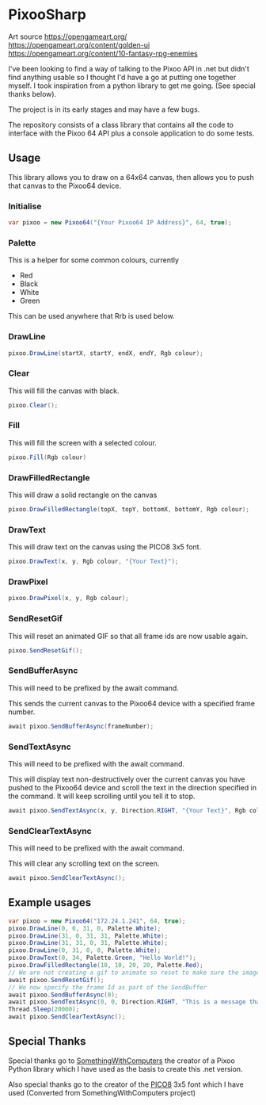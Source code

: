 # PixooSharp

Art source
https://opengameart.org/
https://opengameart.org/content/golden-ui
https://opengameart.org/content/10-fantasy-rpg-enemies

I've been looking to find a way of talking to the Pixoo API in .net but didn't find anything usable so I thought I'd have a go at putting one together myself. I took inspiration from a python library to get me going. (See special thanks below).

The project is in its early stages and may have a few bugs.

The repository consists of a class library that contains all the code to interface with the Pixoo 64 API plus a console application to do some tests.

## Usage
This library allows you to draw on a 64x64 canvas, then allows you to push that canvas to the Pixoo64 device.

### Initialise 
```c#
var pixoo = new Pixoo64("{Your Pixoo64 IP Address}", 64, true);
```

### Palette
This is a helper for some common colours, currently
* Red
* Black
* White
* Green

This can be used anywhere that Rrb is used below.

### DrawLine
```c#
pixoo.DrawLine(startX, startY, endX, endY, Rgb colour);
```

### Clear
This will fill the canvas with black.
```c#
pixoo.Clear();
```

### Fill
This will fill the screen with a selected colour.
```c#
pixoo.Fill(Rgb colour)
```

### DrawFilledRectangle
This will draw a solid rectangle on the canvas
```c#
pixoo.DrawFilledRectangle(topX, topY, bottomX, bottomY, Rgb colour);
```

### DrawText
This will draw text on the canvas using the PICO8 3x5 font.
```c#
pixoo.DrawText(x, y, Rgb colour, "{Your Text}");
```

### DrawPixel
```c#
pixoo.DrawPixel(x, y, Rgb colour);
```

### SendResetGif
This will reset an animated GIF so that all frame ids are now usable again.
```c#
pixoo.SendResetGif();
```

### SendBufferAsync
This will need to be prefixed by the await command.

This sends the current canvas to the Pixoo64 device with a specified frame number.
```c#
await pixoo.SendBufferAsync(frameNumber);
```

### SendTextAsync
This will need to be prefixed with the await command.

This will display text non-destructively over the current canvas you have pushed to the Pixoo64 device and scroll the text in the direction specified in the command. It will keep scrolling until you tell it to stop.

```c#
await pixoo.SendTextAsync(x, y, Direction.RIGHT, "{Your Text}", Rgb colour);
```

### SendClearTextAsync
This will need to be prefixed with the await command.

This will clear any scrolling text on the screen.
```c#
await pixoo.SendClearTextAsync();
```

## Example usages
```c#
var pixoo = new Pixoo64("172.24.1.241", 64, true);
pixoo.DrawLine(0, 0, 31, 0, Palette.White);
pixoo.DrawLine(31, 0, 31, 31, Palette.White);
pixoo.DrawLine(31, 31, 0, 31, Palette.White);
pixoo.DrawLine(0, 31, 0, 0, Palette.White);
pixoo.DrawText(0, 34, Palette.Green, "Hello World!");
pixoo.DrawFilledRectangle(10, 10, 20, 20, Palette.Red);
// We are not creating a gif to animate so reset to make sure the image Id will work
await pixoo.SendResetGif();
// We now specify the frame Id as part of the SendBuffer
await pixoo.SendBufferAsync(0);
await pixoo.SendTextAsync(0, 0, Direction.RIGHT, "This is a message that scrolls across the screen. I hope it works!", Palette.White);
Thread.Sleep(20000);
await pixoo.SendClearTextAsync();
```

## Special Thanks
Special thanks go to [SomethingWithComputers](https://github.com/SomethingWithComputers/pixoo) the creator of a Pixoo Python library which I have used as the basis to create this .net version.

Also special thanks go to the creator of the [PICO8](https://www.lexaloffle.com/pico-8.php) 3x5 font which I have used (Converted from SomethingWithComputers project)
